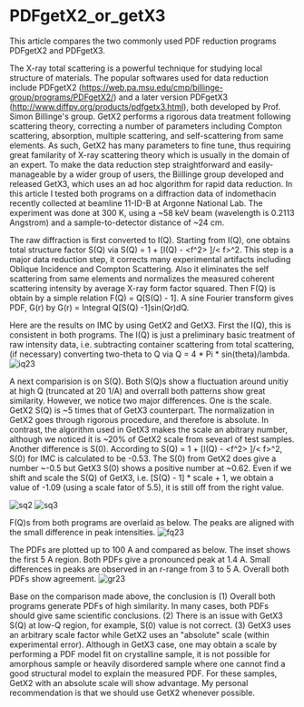 # PDFgetX2_or_getX3
This article compares the two commonly used PDF reduction programs PDFgetX2 and PDFgetX3.

The X-ray total scattering is a powerful technique for studying local structure of materials. The popular softwares used for data reduction include PDFgetX2 (https://web.pa.msu.edu/cmp/billinge-group/programs/PDFgetX2/) and a later version PDFgetX3 (http://www.diffpy.org/products/pdfgetx3.html), both developed by Prof. Simon Billinge's group. GetX2 performs a rigorous data treatment following scattering theory, correcting a number of parameters including Compton scattering, absorption, multiple scattering, and self-scattering from same elements. As such, GetX2 has many parameters to fine tune, thus requiring great familarity of X-ray scattering theory which is usually in the domain of an expert. To make the data reduction step straightforward and easily-manageable by a wider group of users, the Biillinge group developed and released GetX3, which uses an ad hoc algorithm for rapid data reduction. In this article I tested both programs on a diffraction data of indomethacin recently collected at beamline 11-ID-B at Argonne National Lab. The experiment was done at 300 K, using a ~58 keV beam (wavelength is 0.2113 Angstrom) and a sample-to-detector distance of ~24 cm.

The raw diffraction is first converted to I(Q). Starting from I(Q), one obtains total structure factor S(Q) via S(Q) = 1 + [I(Q) - <f^2> ]/< f>^2. This step is a major data reduction step, it corrects many experimental artifacts including Oblique Incidence and Compton Scattering. Also it eliminates the self scattering from same elements and normalizes the measured coherent scattering intensity by average X-ray form factor squared. Then F(Q) is obtain by a simple relation F(Q) = Q[S(Q) - 1]. A sine Fourier transform gives PDF, G(r) by G(r) = Integral Q[S(Q) -1]sin(Qr)dQ. 

Here are the results on IMC by using GetX2 and GetX3. First the I(Q), this is consistent in both programs. The I(Q) is just a preliminary basic treatment of raw intensity data, i.e. subtracting container scattering from total scattering, (if necessary) converting two-theta to Q via Q = 4 * Pi * sin(theta)/lambda. 
![iq23](https://user-images.githubusercontent.com/8492535/30458967-8d9b57f2-9973-11e7-8081-205d43ab34fc.png)

A next comparision is on S(Q). Both S(Q)s show a fluctuation around unitiy at high Q (truncated at 20 1/A) and overrall both patterns show great similarity. However, we notice two major differences. One is the scale. GetX2 S(Q) is ~5 times that of GetX3 counterpart. The normalization in GetX2 goes through rigorous procedure, and therefore is absolute. In contrast, the algorithm used in GetX3 makes the scale an abitrary number, although we noticed it is ~20% of GetX2 scale from sevearl of test samples. Another difference is S(0). According to S(Q) = 1 + [I(Q) - <f^2> ]/< f>^2, S(0) for IMC is calculated to be -0.53. The S(0) from GetX2 does give a number ~-0.5 but GetX3 S(0) shows a positive number at ~0.62. Even if we shift and scale the S(Q) of GetX3, i.e. [S(Q) - 1] * scale + 1, we obtain a value of -1.09 (using a scale fator of 5.5), it is still off from the right value.  

![sq2](https://user-images.githubusercontent.com/8492535/30458963-8d864d30-9973-11e7-9133-0da1f9eebfb0.png)
![sq3](https://user-images.githubusercontent.com/8492535/30458965-8d97199e-9973-11e7-8282-78255fdddfe1.png)

F(Q)s from both programs are overlaid as below. The peaks are aligned with the small difference in peak intensities. 
![fq23](https://user-images.githubusercontent.com/8492535/30458964-8d956aea-9973-11e7-8835-2dbcbf8ec520.png)

The PDFs are plotted up to 100 A and compared as below. The inset shows the first 5 A region. Both PDFs give a pronounced peak at 1.4 A. Small differences in peaks are observed in an r-range from 3 to 5 A. Overall both PDFs show agreement. 
![gr23](https://user-images.githubusercontent.com/8492535/30458966-8d999390-9973-11e7-84d1-c2fae70408a5.png)

Base on the comparison made above, the conclusion is (1) Overall both programs generate PDFs of high similarity. In many cases, both PDFs should give same scientific conclusions. (2) There is an issue with GetX3 S(Q) at low-Q region, for example, S(0) value is not correct. (3) GetX3 uses an arbitrary scale factor while GetX2 uses an "absolute" scale (within experimental error). Although in GetX3 case, one may obtain a scale by performing a PDF model fit on crystalline sample, it is not possible for amorphous sample or heavily disordered sample where one cannot find a good structural model to explain the measured PDF. For these samples, GetX2 with an absolute scale will show advantage. My personal recommendation is that we should use GetX2 whenever possible.



